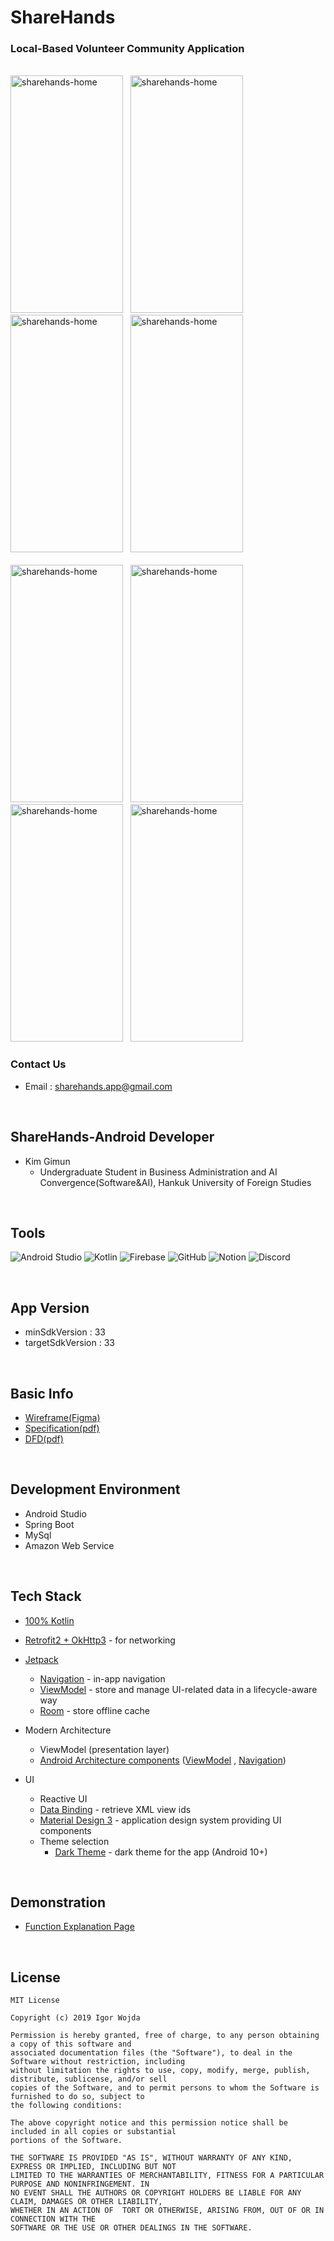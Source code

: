 # ShareHands

### Local-Based Volunteer Community Application

<br>

<image alt="sharehands-home" src="https://github.com/TeamZipdabang-UMC/Zipdabang-Frontend/assets/101035437/f17b991f-ecb8-439f-a471-5310ab262e18" width="180px" height="380px" />
&nbsp;
<image alt="sharehands-home" src="https://github.com/TeamZipdabang-UMC/Zipdabang-Frontend/assets/101035437/409c7973-43ca-42bc-b77f-71e348ebf67b" width="180px" height="380px" />
&nbsp;
<image alt="sharehands-home" src="https://github.com/TeamZipdabang-UMC/Zipdabang-Frontend/assets/101035437/68360fa8-2129-4e7b-8581-9a56952c7ff0" width="180px" height="380px" />
&nbsp;
<image alt="sharehands-home" src="https://github.com/TeamZipdabang-UMC/Zipdabang-Frontend/assets/101035437/e84d3887-c5f3-4685-bdb4-c500dd916f6e" width="180px" height="380px" />
<br>
<br>
<image alt="sharehands-home" src="https://github.com/TeamZipdabang-UMC/Zipdabang-Frontend/assets/101035437/496aa820-404f-4332-abbb-871ee12301bf" width="180px" height="380px" />
&nbsp;
<image alt="sharehands-home" src="https://github.com/TeamZipdabang-UMC/Zipdabang-Frontend/assets/101035437/88ba7d4a-302e-4770-aee5-c1f83210b2a8" width="180px" height="380px" />
&nbsp;
<image alt="sharehands-home" src="https://github.com/TeamZipdabang-UMC/Zipdabang-Frontend/assets/101035437/72dd5c79-90f0-4c32-ad38-09ceea0db6d8" width="180px" height="380px" />
&nbsp;
<image alt="sharehands-home" src="https://github.com/TeamZipdabang-UMC/Zipdabang-Frontend/assets/101035437/3f459b41-b8bc-41ce-bbfc-09d0a84af374" width="180px" height="380px" />


<br>

### Contact Us

* Email : sharehands.app@gmail.com

<br>

## ShareHands-Android Developer

* Kim Gimun
  * Undergraduate Student in Business Administration and AI Convergence(Software&AI), Hankuk University of Foreign Studies

<br>

## Tools
![Android Studio](https://img.shields.io/badge/Android%20Studio-3DDC84.svg?style=for-the-badge&logo=android-studio&logoColor=white)
![Kotlin](https://img.shields.io/badge/kotlin-%237F52FF.svg?style=for-the-badge&logo=kotlin&logoColor=white)
![Firebase](https://img.shields.io/badge/Firebase-039BE5?style=for-the-badge&logo=Firebase&logoColor=white)
![GitHub](https://img.shields.io/badge/github-%23121011.svg?style=for-the-badge&logo=github&logoColor=white)
![Notion](https://img.shields.io/badge/Notion-%23000000.svg?style=for-the-badge&logo=notion&logoColor=white)
![Discord](https://img.shields.io/badge/Discord-%235865F2.svg?style=for-the-badge&logo=discord&logoColor=white)

<br>

## App Version
* minSdkVersion : 33
* targetSdkVersion : 33

<br>

## Basic Info
* [Wireframe(Figma)](https://www.figma.com/file/a2EkIepnKM7q9fR2uTjMqJ/ShareHands-UI?type=design&node-id=282%3A3093&mode=design&t=1TDvkd4Een7BZkwM-1)
* [Specification(pdf)](https://github.com/kmkim2689/sharehands-android/files/12745349/A4.pdf)
* [DFD(pdf)](https://github.com/kmkim2689/sharehands-android/files/12745398/ShareHands-DFD.pdf)

<br>

## Development Environment
* Android Studio
* Spring Boot
* MySql
* Amazon Web Service

<br>

## Tech Stack

* [100% Kotlin](https://kotlinlang.org/)

* [Retrofit2 + OkHttp3](https://square.github.io/retrofit/) - for networking
  
* [Jetpack](https://developer.android.com/jetpack)
  * [Navigation](https://developer.android.com/topic/libraries/architecture/navigation/) - in-app navigation
  * [ViewModel](https://developer.android.com/topic/libraries/architecture/viewmodel) - store and manage UI-related
    data in a lifecycle-aware way
  * [Room](https://developer.android.com/jetpack/androidx/releases/room) - store offline cache
  
* Modern Architecture
  * ViewModel (presentation layer)
  * [Android Architecture components](https://developer.android.com/topic/libraries/architecture)
    ([ViewModel](https://developer.android.com/topic/libraries/architecture/viewmodel)
    , [Navigation](https://developer.android.com/jetpack/androidx/releases/navigation))

* UI
  * Reactive UI
  * [Data Binding](https://developer.android.com/topic/libraries/data-binding) - retrieve XML view ids
  * [Material Design 3](https://m3.material.io/) - application design system providing UI components
  * Theme selection
    * [Dark Theme](https://material.io/develop/android/theming/dark) - dark theme for the app (Android 10+)

<br>

## Demonstration

* [Function Explanation Page](https://cooperative-floor-0d8.notion.site/524d9b4c0f25488d910f3ef8066b03d0?pvs=4)

<br>

## License
```
MIT License

Copyright (c) 2019 Igor Wojda

Permission is hereby granted, free of charge, to any person obtaining a copy of this software and
associated documentation files (the "Software"), to deal in the Software without restriction, including
without limitation the rights to use, copy, modify, merge, publish, distribute, sublicense, and/or sell
copies of the Software, and to permit persons to whom the Software is furnished to do so, subject to
the following conditions:

The above copyright notice and this permission notice shall be included in all copies or substantial
portions of the Software.

THE SOFTWARE IS PROVIDED "AS IS", WITHOUT WARRANTY OF ANY KIND, EXPRESS OR IMPLIED, INCLUDING BUT NOT
LIMITED TO THE WARRANTIES OF MERCHANTABILITY, FITNESS FOR A PARTICULAR PURPOSE AND NONINFRINGEMENT. IN
NO EVENT SHALL THE AUTHORS OR COPYRIGHT HOLDERS BE LIABLE FOR ANY CLAIM, DAMAGES OR OTHER LIABILITY,
WHETHER IN AN ACTION OF  TORT OR OTHERWISE, ARISING FROM, OUT OF OR IN CONNECTION WITH THE
SOFTWARE OR THE USE OR OTHER DEALINGS IN THE SOFTWARE.
```
